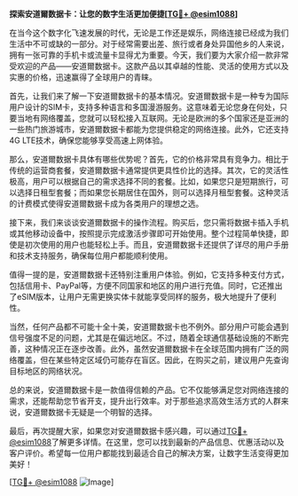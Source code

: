 **探索安道爾数据卡：让您的数字生活更加便捷[[TG💪+ @esim1088](https://t.me/s/esim1088)]**

在当今这个数字化飞速发展的时代，无论是工作还是娱乐，网络连接已经成为我们生活中不可或缺的一部分。对于经常需要出差、旅行或者身处异国他乡的人来说，拥有一张可靠的手机卡或流量卡显得尤为重要。今天，我们要为大家介绍一款非常受欢迎的产品——安道爾数据卡。这款产品以其卓越的性能、灵活的使用方式以及实惠的价格，迅速赢得了全球用户的青睐。

首先，让我们来了解一下安道爾数据卡的基本情况。安道爾数据卡是一种专为国际用户设计的SIM卡，支持多种语言和多国漫游服务。这意味着无论您身在何处，只要当地有网络覆盖，您就可以轻松接入互联网。无论是欧洲的多个国家还是亚洲的一些热门旅游城市，安道爾数据卡都能为您提供稳定的网络连接。此外，它还支持4G LTE技术，确保您能够享受高速上网体验。

那么，安道爾数据卡具体有哪些优势呢？首先，它的价格非常具有竞争力。相比于传统的运营商套餐，安道爾数据卡通常提供更具性价比的选择。其次，它的灵活性极高，用户可以根据自己的需求选择不同的套餐。比如，如果您只是短期旅行，可以选择日租型套餐；而如果您长期居住在国外，则可以选择月租型套餐。这种灵活的计费模式使得安道爾数据卡成为各类用户的理想之选。

接下来，我们来谈谈安道爾数据卡的操作流程。购买后，您只需将数据卡插入手机或其他移动设备中，按照提示完成激活步骤即可开始使用。整个过程简单快捷，即使是初次使用的用户也能轻松上手。而且，安道爾数据卡还提供了详尽的用户手册和技术支持服务，确保每位用户都能顺利使用。

值得一提的是，安道爾数据卡还特别注重用户体验。例如，它支持多种支付方式，包括信用卡、PayPal等，方便不同国家和地区的用户进行充值。同时，它还推出了eSIM版本，让用户无需更换实体卡就能享受同样的服务，极大地提升了便利性。

当然，任何产品都不可能十全十美，安道爾数据卡也不例外。部分用户可能会遇到信号强度不足的问题，尤其是在偏远地区。不过，随着全球通信基础设施的不断完善，这种情况正在逐步改善。此外，虽然安道爾数据卡在全球范围内拥有广泛的网络覆盖，但在某些特定区域仍可能存在盲区。因此，在购买之前，建议用户先查询目标地区的网络状况。

总的来说，安道爾数据卡是一款值得信赖的产品。它不仅能够满足您对网络连接的需求，还能帮助您节省开支，提升出行效率。对于那些追求高效生活方式的人群来说，安道爾数据卡无疑是一个明智的选择。

最后，再次提醒大家，如果您对安道爾数据卡感兴趣，可以通过[TG💪+ @esim1088](https://t.me/s/esim1088)了解更多详情。在这里，您可以找到最新的产品信息、优惠活动以及客户评价。希望每一位用户都能找到最适合自己的解决方案，让数字生活变得更加美好！

[[TG💪+ @esim1088](https://t.me/s/esim1088) ![Image](https://i.postimg.cc/4NQfJmqS/Snipaste-2025-05-13-00-14-12.png)]
